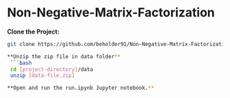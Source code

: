 # Non-Negative-Matrix-Factorization


**Clone the Project:**
   ```bash
   git clone https://github.com/beholder91/Non-Negative-Matrix-Factorization.git

**Unzip the zip file in data folder**
    ```bash
    cd [project-directory]/data
    unzip [data-file.zip]

**Open and run the run.ipynb Jupyter notebook.**